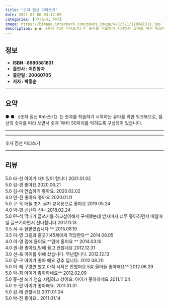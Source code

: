 ```yaml
---
title: "숫자 점선 따라쓰기"
date: 2021-07-06 03:17:09
categories: [국내도서, 유아]
image: https://bimage.interpark.com/goods_image/4/1/3/1/12964131s.jpg
description: ● ● 《숫자 점선 따라쓰기》는 숫자를 학습하기 시작하는 유아를 위한 워크북으로, 점선의 숫자를 따라 쓰면서 숫자 1부터 50까지를 익히도록 구성되어 있습니다.
---
```


## **정보**

- **ISBN : 8980581831**
- **출판사 : 어린왕자**
- **출판일 : 20060705**
- **저자 : 박흥순**

------



## **요약**

●  ●  《숫자 점선 따라쓰기》는 숫자를 학습하기 시작하는 유아를 위한 워크북으로, 점선의 숫자를 따라 쓰면서 숫자 1부터 50까지를 익히도록 구성되어 있습니다.

------



------


숫자 점선 따라쓰기 

------


## **리뷰** 

5.0 라-선 아이가 재미있어 합니다 2021.01.02 <br/>5.0 김-경 좋아요 2020.06.21 <br/>5.0 김-미 연습하기 좋아요. 2020.02.02 <br/>4.0 안-진 좋아요 좋아요 2020.01.11 <br/>5.0 구-욱 애들 초기 글자 교육용으로 좋아요 2019.05.24 <br/>4.0 박-민 신난다 신나 2018.02.24 <br/>5.0 민-석 막내가 글쓰기를 하고싶어해서 구매했는데 받자마자 너무 좋아하면서 매일매일 글쓰기하면서 신나합니다 2017.11.13 <br/>3.5 서-수 잘받았습니다 ^^ 2015.08.19 <br/>3.5 이-영 그림과 줄긋기45세에게  적당한듯^^ 2014.08.05 <br/>4.0 이-영 맘에 들어요 ^^맘에 들어요 ^^ 2014.03.10 <br/>4.0 권-환 좋아요.맘에 들고 괜찮네요 2012.12.31 <br/>3.0 선-욱 아이를 위해 샀습니다. 무난합니다. 2012.12.13 <br/>5.0 강-구 아이가 좋아 해요 강추 입니다. 2012.08.20 <br/>5.0 이-혜 구경만 했고 아직 시작은 안했어요 5살 울아들 좋아해요^^ 2012.06.29 <br/>5.0 박-희 아이가 좋아하네요^^ 2012.02.09 <br/>5.0 홍-선 쓰기 연습 시킬려고 샀어요. 아이가 좋아하네요 2011.11.04 <br/>5.0 조-란 아이가 좋아해요. 2011.01.31 <br/>5.0 김-례 괜찮네요 2011.01.24 <br/>5.0 박-진 좋아요.. 2011.01.14 <br/>